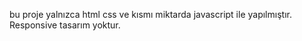 bu proje yalnızca html css ve kısmı miktarda javascript ile yapılmıştır. Responsive tasarım yoktur.
